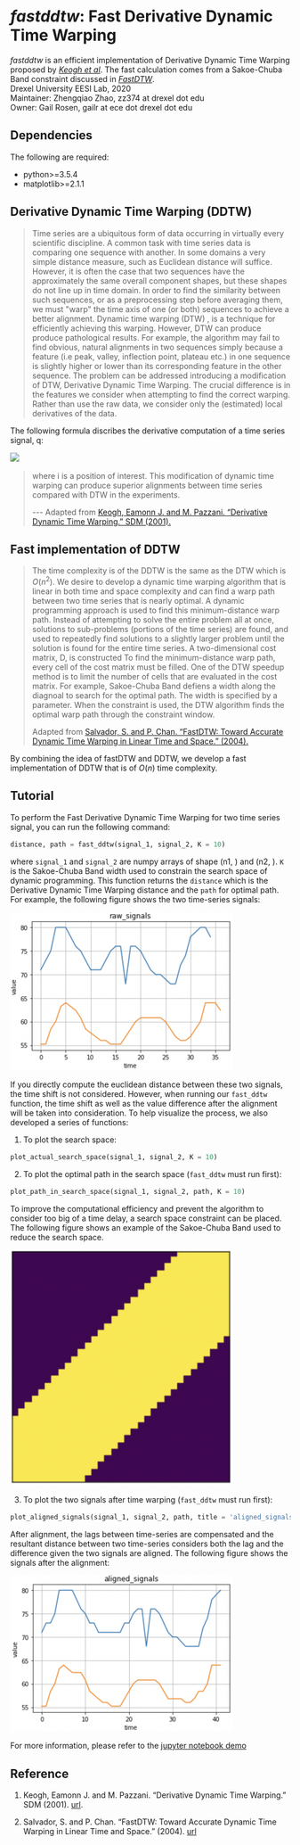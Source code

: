# *fastddtw*: Fast Derivative Dynamic Time Warping

*fastddtw* is an efficient implementation of Derivative Dynamic Time Warping proposed by [*Keogh et al*](https://www.ics.uci.edu/~pazzani/Publications/sdm01.pdf). The fast calculation comes from a Sakoe-Chuba Band constraint discussed in [*FastDTW*](https://cs.fit.edu/~pkc/papers/tdm04.pdf).       
Drexel University EESI Lab, 2020        
Maintainer: Zhengqiao Zhao, zz374 at drexel dot edu        
Owner: Gail Rosen, gailr at ece dot drexel dot edu  

## Dependencies
The following are required:    
- python>=3.5.4
- matplotlib>=2.1.1

## Derivative Dynamic Time Warping (DDTW)
> Time series are a ubiquitous form of data occurring in virtually every scientific discipline. A common task with time series data is comparing one sequence with another. In some domains a very simple distance measure, such as Euclidean distance will suffice. However, it is often the case that two sequences have the approximately the same overall component shapes, but these shapes do not line up in time domain. 
> In order to find the similarity between such sequences, or as a preprocessing step before averaging them, we must "warp" the time axis of one (or both) sequences to achieve a better alignment. Dynamic time warping (DTW) , is a technique for efficiently achieving this warping. 
> However, DTW can produce produce pathological results. For example, the algorithm may fail to find obvious, natural alignments in two sequences simply because a feature (i.e peak, valley, inflection point, plateau etc.) in one sequence is slightly higher or lower than its corresponding feature in the other sequence. The problem can be addressed introducing a modification of DTW, Derivative Dynamic Time Warping. The crucial difference is in the features we consider when attempting to find the correct warping. Rather than use the raw data, we consider only the (estimated) local derivatives of the data.
>

The following formula discribes the derivative computation of a time series signal, q:

<img src="https://render.githubusercontent.com/render/math?math=D_x[q]=\frac{(q_i-q_{i-1})%2B(q_{i%2B1}-q_{i-1})/2}{2}">

> where i is a position of interest.
> This modification of dynamic time warping can produce superior alignments between time series compared with DTW in the experiments. 
> 
> --- Adapted from [Keogh, Eamonn J. and M. Pazzani. “Derivative Dynamic Time Warping.” SDM (2001).](https://www.ics.uci.edu/~pazzani/Publications/sdm01.pdf)

## Fast implementation of DDTW
> The time complexity is of the DDTW is the same as the DTW which is $O(n^2)$. We desire to develop a dynamic time warping
algorithm that is linear in both time and space complexity and can find a warp path between two time series that is nearly optimal. A dynamic programming approach is used to find this minimum-distance warp path. Instead of attempting to solve the entire problem all at once, solutions to sub-problems (portions of the time series) are found, and used to repeatedly find solutions to a slightly larger problem until the solution is found for the entire time series. A two-dimensional cost matrix, D, is constructed To find the minimum-distance warp path, every cell of the cost matrix must be filled. 
> One of the DTW speedup method is to limit the number of cells that are evaluated in the cost matrix. For example, Sakoe-Chuba Band defiens a width along the diagnoal to search for the optimal path. The width is specified by a parameter. When the constraint is used, the DTW algorithm finds the optimal warp path through the constraint window. 
>
> Adapted from [Salvador, S. and P. Chan. “FastDTW: Toward Accurate Dynamic Time Warping in Linear Time and Space.” (2004).](https://cs.fit.edu/~pkc/papers/tdm04.pdf)

By combining the idea of fastDTW and DDTW, we develop a fast implementation of DDTW that is of $O(n)$ time complexity.

## Tutorial
To perform the Fast Derivative Dynamic Time Warping for two time series signal, you can run the following command:
```python
distance, path = fast_ddtw(signal_1, signal_2, K = 10)
```
where `signal_1` and `signal_2` are numpy arrays of shape (n1,  ) and (n2,  ). `K` is the Sakoe-Chuba Band width used to constrain the search space of dynamic programming. This function returns the `distance` which is the Derivative Dynamic Time Warping distance and the `path` for optimal path. For example, the following figure shows the two time-series signals:        

<img src="figures/before.png" alt="before" width="400"/>        

If you directly compute the euclidean distance between these two signals, the time shift is not considered. However, when running our `fast_ddtw` function, the time shift as well as the value difference after the alignment will be taken into consideration.
To help visualize the process, we also developed a series of functions:
1. To plot the search space:
```python
plot_actual_search_space(signal_1, signal_2, K = 10)
```
2. To plot the optimal path in the search space (`fast_ddtw` must run first):
```python
plot_path_in_search_space(signal_1, signal_2, path, K = 10)
```
To improve the computational efficiency and prevent the algorithm to consider too big of a time delay, a search space constraint can be placed. The following figure shows an example of the Sakoe-Chuba Band used to reduce the search space.        

<img src="figures/search_space.png" alt="band" width="400"/>

3. To plot the two signals after time warping (`fast_ddtw` must run first):
```python
plot_aligned_signals(signal_1, signal_2, path, title = 'aligned_signals')
```
After alignment, the lags between time-series are compensated and the resultant distance between two time-series considers both the lag and the difference given the two signals are aligned. The following figure shows the signals after the alignment:        

<img src="figures/after.png" alt="after" width="400"/>        

For more information, please refer to the [jupyter notebook demo](_FAST_DDTW_demo.ipynb) 

## Reference
1. Keogh, Eamonn J. and M. Pazzani. “Derivative Dynamic Time Warping.” SDM (2001). [url](https://www.ics.uci.edu/~pazzani/Publications/sdm01.pdf).

2. Salvador, S. and P. Chan. “FastDTW: Toward Accurate Dynamic Time Warping in Linear Time and Space.” (2004). [url](https://cs.fit.edu/~pkc/papers/tdm04.pdf)
